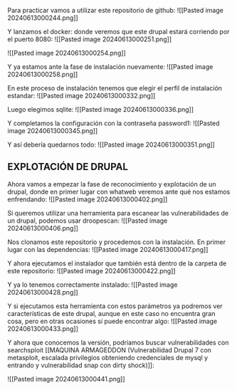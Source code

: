 Para practicar vamos a utilizar este repositorio de github:
![[Pasted image 20240613000244.png]]

Y lanzamos el docker: donde veremos que este drupal estará corriendo por el puerto 8080:
![[Pasted image 20240613000251.png]]

![[Pasted image 20240613000254.png]]

Y ya estamos ante la fase de instalación nuevamente:
![[Pasted image 20240613000258.png]]

En este proceso de instalación tenemos que elegir el perfil de instalación estandar:
![[Pasted image 20240613000332.png]]

Luego elegimos sqlite:
![[Pasted image 20240613000336.png]]

Y completamos la configuración con la contraseña password1:
![[Pasted image 20240613000345.png]]

Y así debería quedarnos todo:
![[Pasted image 20240613000351.png]]

## EXPLOTACIÓN DE DRUPAL
Ahora vamos a empezar la fase de reconocimiento y explotación de un drupal, donde en primer lugar con whatweb veremos ante qué nos estamos enfrendando:
![[Pasted image 20240613000402.png]]

Si queremos utilizar una herramienta para escanear las vulnerabilidades de un drupal, podemos usar droopescan:
![[Pasted image 20240613000406.png]]

Nos clonamos este repositorio y procedemos con la instalación. En primer lugar con las dependencias:
![[Pasted image 20240613000417.png]]

Y ahora ejecutamos el instalador que también está dentro de la carpeta de este repositorio:
![[Pasted image 20240613000422.png]]

Y ya lo tenemos correctamente instalado:
![[Pasted image 20240613000428.png]]

Y si ejecutamos esta herramienta con estos parámetros ya podremos ver características de este drupal, aunque en este caso no encuentra gran cosa, pero en otras ocasiones sí puede encontrar algo:
![[Pasted image 20240613000433.png]]

Y ahora que conocemos la versión, podríamos buscar vulnerabilidades con searchsploit [[MAQUINA ARMAGEDDON (Vulnerabilidad Drupal 7 con metasploit, escalada privilegios obteniendo credenciales de mysql y entrando y vulnerabilidad snap con dirty shock)]]:

![[Pasted image 20240613000441.png]]